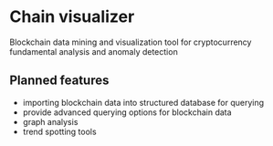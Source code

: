 # Chain visualizer

Blockchain data mining and visualization tool for cryptocurrency fundamental analysis and anomaly detection

## Planned features

* importing blockchain data into structured database for querying
* provide advanced querying options for blockchain data
* graph analysis
* trend spotting tools

